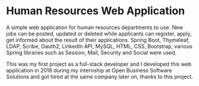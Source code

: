 # Human Resources Web Application
 A simple web application for human resources departments to use. New jobs can be posted, updated or deleted while applicants can register, apply, get informed about the result of their applications. Spring Boot, Thymeleaf, LDAP, Scribe, Oauth2, LinkedIn API, MySQL, HTML, CSS, Bootstrap, various Spring libraries such as Session, Mail, Security and Social were used.

This was my first project as a full-stack developer and I developed this web application in 2018 during my internship at Open Business Software Solutions and got hired at the same company later on, thanks to this project. 
